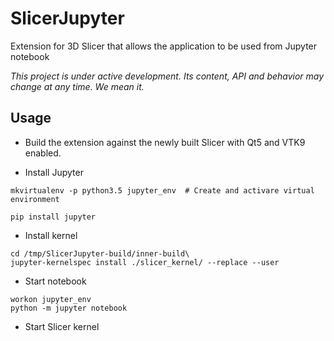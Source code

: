 # SlicerJupyter
Extension for 3D Slicer that allows the application to be used from Jupyter notebook

*This project is under active development. Its content, API and behavior may change at any time. We mean it.*

## Usage

* Build the extension against the newly built Slicer with Qt5 and VTK9 enabled.

* Install Jupyter

```
mkvirtualenv -p python3.5 jupyter_env  # Create and activare virtual environment

pip install jupyter
```

* Install kernel

```
cd /tmp/SlicerJupyter-build/inner-build\
jupyter-kernelspec install ./slicer_kernel/ --replace --user
```

* Start notebook

```
workon jupyter_env
python -m jupyter notebook
```

* Start Slicer kernel
